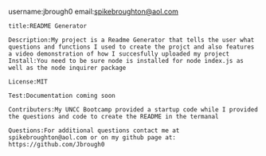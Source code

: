 username:jbrough0
    email:spikebroughton@aol.com
    
    title:README Generator
    
    Description:My project is a Readme Generator that tells the user what questions and functions I used to create the projct and also features a video demonstration of how I succesfully uploaded my project
    Install:You need to be sure node is installed for node index.js as well as the node inquirer package
    
    License:MIT
    
    Test:Documentation coming soon
    
    Contributers:My UNCC Bootcamp provided a startup code while I provided the questions and code to create the README in the termanal
    
    Questions:For additional questions contact me at spikebroughton@aol.com or on my github page at: https://github.com/Jbrough0
    
